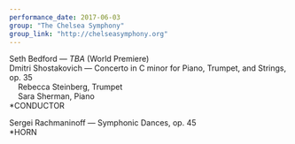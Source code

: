 ```yaml
---
performance_date: 2017-06-03
group: "The Chelsea Symphony"
group_link: "http://chelseasymphony.org"
---
```

Seth Bedford — _TBA_ (World Premiere)<br/>
Dmitri Shostakovich — Concerto in C minor for Piano, Trumpet, and Strings, op. 35<br/>
&nbsp;&nbsp;&nbsp;&nbsp;Rebecca Steinberg, Trumpet<br/>
&nbsp;&nbsp;&nbsp;&nbsp;Sara Sherman, Piano<br/>
*CONDUCTOR<br/>

Sergei Rachmaninoff — Symphonic Dances, op. 45<br/>
*HORN
